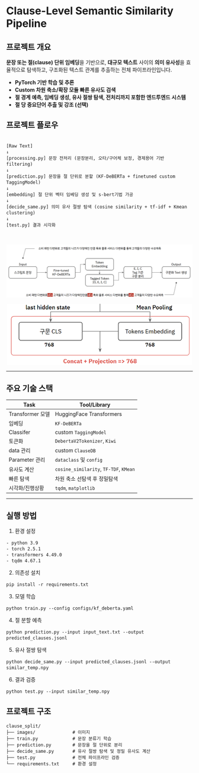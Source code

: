 # Clause-Level Semantic Similarity Pipeline

## 프로젝트 개요
**문장 또는 절(clause) 단위 임베딩**을 기반으로, **대규모 텍스트** 사이의 **의미 유사성**을 효율적으로 탐색하고, 구조화된 텍스트 관계를 추출하는 전체 파이프라인입니다.  

- **PyTorch 기반 학습 및 추론**
- **Custom 차원 축소/확장 모듈 빠른 유사도 검색**
- **절 경계 예측, 임베딩 생성, 유사 절쌍 탐색, 전처리까지 포함한 엔드투엔드 시스템**
- **절 당 중요단어 추출 및 강조 (선택)**


## 프로젝트 플로우
```

[Raw Text]
↓
[processing.py] 문장 전처리 (문장분리, 오타/구어체 보정, 경제용어 기반 filtering)
↓
[prediction.py] 문장을 절 단위로 분할 (KF-DeBERTa + finetuned custom TaggingModel)
↓
[embedding] 절 단위 벡터 임베딩 생성 및 s-bert기법 가공
↓
[decide_same.py] 의미 유사 절쌍 탐색 (cosine similarity + tf-idf + Kmean clustering)
↓
[test.py] 결과 시각화
```
<br>

<p align="center">

![alt text](images/image-2.png)
</p>
<p align="center">
<img src="images/image-3.png" width="500"/> 
</p>

---
## 주요 기술 스택

| Task               | Tool/Library                |
|--------------------|-----------------------------|
| Transformer 모델   | HuggingFace Transformers    |
| 임베딩            |   `KF-DeBERTa`           |
| Classifer         | custom `TaggingModel`   |
| 토큰화            | `DebertaV2Tokenizer`, `Kiwi`  |
| data 관리        | custom `ClauseDB`     |
| Parameter 관리    | `dataclass` 및 `config` |
| 유사도 계산       | `cosine_similarity`, `TF-TDF`, `KMean`  |
| 빠른 탐색         | 차원 축소 선탐색 후 정밀탐색  |
| 시각화/진행상황    | `tqdm`, `matplotlib`         |

---

## 실행 방법
1. 환경 설정
```
- python 3.9
- torch 2.5.1
- transformers 4.49.0
- tqdm 4.67.1
```

2. 의존성 설치
```
pip install -r requirements.txt
```

3. 모델 학습
```
python train.py --config configs/kf_deberta.yaml
```

4. 절 분할 예측
```
python prediction.py --input input_text.txt --output predicted_clauses.jsonl
```

5. 유사 절쌍 탐색
```
python decide_same.py --input predicted_clauses.jsonl --output similar_temp.npy
```

6. 결과 검증
```
python test.py --input similar_temp.npy
```

## 프로젝트 구조
```
clause_split/
├── images/              # 이미지
├── train.py             # 문장 분류기 학습
├── prediction.py        # 문장을 절 단위로 분리
├── decide_same.py       # 유사 절쌍 탐색 및 정밀 유사도 계산
├── test.py              # 전체 파이프라인 검증
└── requirements.txt     # 환경 설정
```
